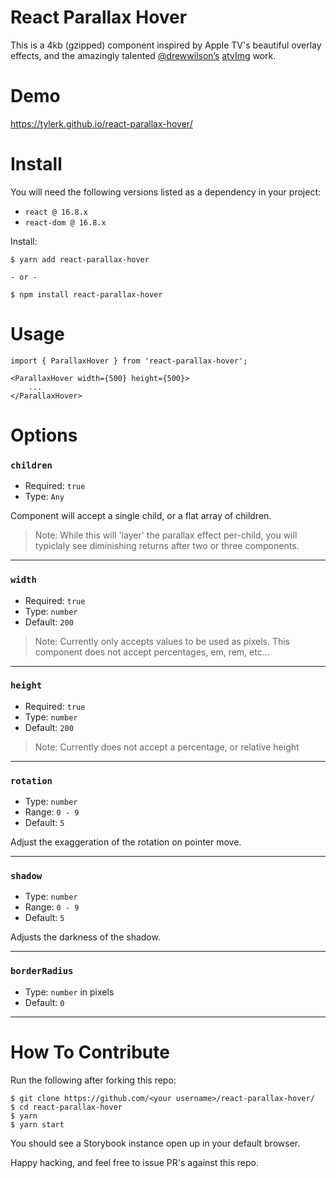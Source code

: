# React Parallax Hover

This is a 4kb (gzipped) component inspired by Apple TV's beautiful overlay effects, and the amazingly talented [@drewwilson’s](http://drewwilson.com/) [atvImg](https://github.com/drewwilson/atvImg) work.

# Demo

https://tylerk.github.io/react-parallax-hover/

# Install

You will need the following versions listed as a dependency in your project:

- `react @ 16.8.x`
- `react-dom @ 16.8.x`

Install:

```
$ yarn add react-parallax-hover

- or -

$ npm install react-parallax-hover
```

# Usage

```
import { ParallaxHover } from 'react-parallax-hover';

<ParallaxHover width={500} height={500}>
    ...
</ParallaxHover>
```

# Options

### `children`

- Required: `true`
- Type: `Any`

Component will accept a single child, or a flat array of children.

> Note: While this will 'layer' the parallax effect per-child, you will typiclaly see diminishing returns after two or three components.

---

### `width`

- Required: `true`
- Type: `number`
- Default: `200`

> Note: Currently only accepts values to be used as pixels. This component does not accept percentages, em, rem, etc...

---

### `height`

- Required: `true`
- Type: `number`
- Default: `200`

> Note: Currently does not accept a percentage, or relative height

---

### `rotation`

- Type: `number`
- Range: `0 - 9`
- Default: `5`

Adjust the exaggeration of the rotation on pointer move.

---

### `shadow`

- Type: `number`
- Range: `0 - 9`
- Default: `5`

Adjusts the darkness of the shadow.

---

### `borderRadius`

- Type: `number` in pixels
- Default: `0`

---

# How To Contribute

Run the following after forking this repo:

```
$ git clone https://github.com/<your username>/react-parallax-hover/
$ cd react-parallax-hover
$ yarn
$ yarn start
```

You should see a Storybook instance open up in your default browser.

Happy hacking, and feel free to issue PR's against this repo.
